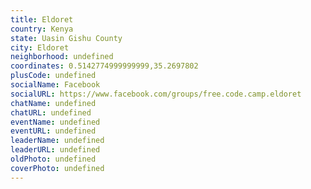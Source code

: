 ```yaml
---
title: Eldoret
country: Kenya
state: Uasin Gishu County
city: Eldoret
neighborhood: undefined
coordinates: 0.5142774999999999,35.2697802
plusCode: undefined
socialName: Facebook
socialURL: https://www.facebook.com/groups/free.code.camp.eldoret
chatName: undefined
chatURL: undefined
eventName: undefined
eventURL: undefined
leaderName: undefined
leaderURL: undefined
oldPhoto: undefined
coverPhoto: undefined
---
```


